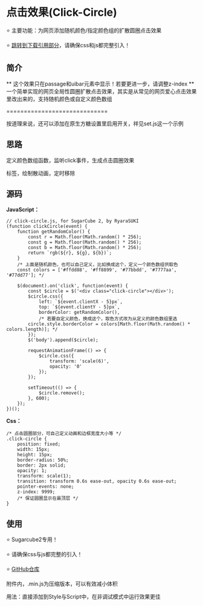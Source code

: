# 点击效果(Click-Circle)

⭐  主要功能：为网页添加随机颜色/指定颜色组的扩散圆圈点击效果

⭐  [跳转到下载引用部分](##使用)，请确保css和js都完整引入！

## 简介

** 这个效果只在passage和uibar元素中显示！若要更进一步，请调整z-index **
一个简单实现的网页全局性圆圈扩散点击效果，其实是从常见的网页爱心点击效果里改出来的，支持随机颜色或自定义颜色数组

=============================

按道理来说，还可以添加在原生方糖设置里启用开关，祥见set.js这一个示例

## 思路
定义颜色数组函数，监听click事件，生成点击圆圈效果<div>标签，绘制散动画，定时移除

## 源码
**JavaScript：**

```
// click-circle.js, for SugarCube 2, by RyaraSUKI
(function clickCircle(event) {
    function getRandomColor() {
        const r = Math.floor(Math.random() * 256);
        const g = Math.floor(Math.random() * 256);
        const b = Math.floor(Math.random() * 256);
        return `rgb(${r}, ${g}, ${b})`;
    }
    /* 上面是随机颜色，也可以自己定义，比如换成这个，定义一个颜色数组供取色
    const colors = ['#ffdd88', '#ff8899', '#77bbdd', '#7777aa', '#77dd77']; */

    $(document).on('click', function(event) {
        const $circle = $('<div class="click-circle"></div>');
        $circle.css({
            left: `${event.clientX - 5}px`,
            top: `${event.clientY - 5}px`,
            borderColor: getRandomColor(),
            /* 若要自定义颜色，换成这个，取色方式改为从定义的颜色数组里选
        circle.style.borderColor = colors[Math.floor(Math.random() * colors.length)]; */
        });
        $('body').append($circle);

        requestAnimationFrame(() => {
            $circle.css({
                transform: 'scale(6)',
                opacity: '0'
            });
        });

        setTimeout(() => {
            $circle.remove();
        }, 600);
    });
})();
```

**Css：**
 
```
/* 点击圆圈部分，可自己定义动画和边框宽度大小等 */
.click-circle {
    position: fixed;
    width: 15px;
    height: 15px;
    border-radius: 50%;
    border: 2px solid;
    opacity: 1;
    transform: scale(1);
    transition: transform 0.6s ease-out, opacity 0.6s ease-out;
    pointer-events: none;
    z-index: 9999;
    /* 保证圆圈显示在最顶层 */
}
```

## 使用

⭐  Sugarcube2专用！

⭐  请确保css与js都完整的引入！

⭐  [GitHub仓库](https://github.com/RyaraSUKI/RyaraSUKI-Twine-Goods)

附件内，.min.js为压缩版本，可以有效减小体积

用法：直接添加到Style与Script中，在非调试模式中运行效果更佳